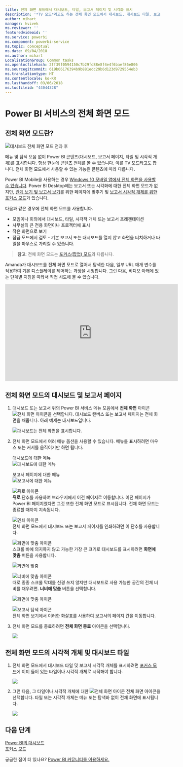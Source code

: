 ```yaml
---
title: 전체 화면 모드에서 대시보드, 타일, 보고서 페이지 및 시각화 표시
description: '*TV 모드*라고도 하는 전체 화면 모드에서 대시보드, 대시보드 타일, 보고서 시각화 및 보고서 페이지를 표시합니다.'
author: mihart
manager: kvivek
ms.reviewer: ''
featuredvideoid: ''
ms.service: powerbi
ms.component: powerbi-service
ms.topic: conceptual
ms.date: 09/04/2018
ms.author: mihart
LocalizationGroup: Common tasks
ms.openlocfilehash: 2ff39f0594150c7b29fd88e8f4e4f6baef86e806
ms.sourcegitcommit: 619b66176394b9b881edc29b6d123d9729554eb3
ms.translationtype: HT
ms.contentlocale: ko-KR
ms.lasthandoff: 09/06/2018
ms.locfileid: "44044328"
---
```

# <a name="full-screen-mode-in-power-bi-service"></a>Power BI 서비스의 전체 화면 모드
## <a name="what-is-full-screen-mode"></a>전체 화면 모드란?
![대시보드 전체 화면 모드 전과 후](media/service-fullscreen-mode/power-bi-full-screen-comparison.png)

메뉴 및 탐색 모음 없이 Power BI 콘텐츠(대시보드, 보고서 페이지, 타일 및 시각적 개체)를 표시합니다.  항상 한눈에 콘텐츠 전체를 볼 수 있습니다. 이를 TV 모드라고도 합니다. 전체 화면 모드에서 사용할 수 있는 기능은 콘텐츠에 따라 다릅니다. 

Power BI Mobile을 사용하는 경우 [Windows 10 모바일 앱에서 전체 화면을 사용할 수 있습니다](mobile-windows-10-app-presentation-mode.md). Power BI Desktop에는 보고서 또는 시각화에 대한 전체 화면 모드가 없지만, [관계 보기 및 보고서 보기](desktop-report-view.md)를 위한 페이지에 맞추기 및 [보고서 시각적 개체를 위한 포커스 모드](service-focus-mode.md)가 있습니다.

 

다음과 같은 경우에 전체 화면 모드를 사용합니다.

* 모임이나 회의에서 대시보드, 타일, 시각적 개체 또는 보고서 프레젠테이션
* 사무실의 큰 전용 화면이나 프로젝터에 표시
* 작은 화면으로 보기
* 잠금 모드에서 검토 - 기본 보고서 또는 대시보드를 열지 않고 화면을 터치하거나 타일을 마우스로 가리킬 수 있습니다.

> **참고**: 전체 화면 모드는 [포커스(팝업) 모드](service-focus-mode.md)와 다릅니다.
> 
> 

Amanda가 대시보드를 전체 화면 모드로 열어서 탐색한 다음, 일부 URL 매개 변수를 적용하여 기본 디스플레이를 제어하는 과정을 시청합니다. 그런 다음, 비디오 아래에 있는 단계별 지침을 따라서 직접 시도해 볼 수 있습니다.

<iframe width="560" height="315" src="https://www.youtube.com/embed/c31gZkyvC54" frameborder="0" allowfullscreen></iframe>

## <a name="dashboards-and-report-pages-in-full-screen-mode"></a>전체 화면 모드의 대시보드 및 보고서 페이지
1. 대시보드 또는 보고서 위의 Power BI 서비스 메뉴 모음에서 **전체 화면** 아이콘![전체 화면 아이콘](media/service-fullscreen-mode/power-bi-full-screen-icon.png)을 선택합니다. 대시보드 캔버스 또는 보고서 페이지는 전체 화면을 채웁니다. 아래 예제는 대시보드입니다.
   
      ![대시보드는 전체 화면을 표시합니다.](media/service-fullscreen-mode/power-bi-dash-full-screen.png)
2. 전체 화면 모드에서 여러 메뉴 옵션을 사용할 수 있습니다.  메뉴를 표시하려면 마우스 또는 커서를 움직이기만 하면 됩니다. 
   
     대시보드에 대한 메뉴    
     ![대시보드에 대한 메뉴](media/service-fullscreen-mode/power-bi-full-screen-menu-dashboard.png)    
   
     보고서 페이지에 대한 메뉴    
    ![보고서에 대한 메뉴](media/service-fullscreen-mode/power-bi-report-menu.png)    
   
    ![뒤로 아이콘](media/service-fullscreen-mode/power-bi-back-icon.png)    
    **뒤로** 단추를 사용하여 브라우저에서 이전 페이지로 이동합니다. 이전 페이지가 Power BI 페이지였다면 그것 또한 전체 화면 모드로 표시됩니다.  전체 화면 모드는 종료할 때까지 지속됩니다.
   
    ![인쇄 아이콘](media/service-fullscreen-mode/power-bi-print-icon.png)    
    전체 화면 모드에서 대시보드 또는 보고서 페이지를 인쇄하려면 이 단추를 사용합니다. 
   
    ![화면에 맞춤 아이콘](media/service-fullscreen-mode/power-bi-fit-to-width.png)    
    스크롤 바에 의지하지 않고 가능한 가장 큰 크기로 대시보드를 표시하려면 **화면에 맞춤** 버튼을 사용합니다.     
   
    ![화면에 맞춤](media/service-fullscreen-mode/power-bi-fit-screen.png)
   
    ![너비에 맞춤 아이콘](media/service-fullscreen-mode/power-bi-fit-width.png)       
    때로 종종 스크롤 막대를 신경 쓰지 않지만 대시보드로 사용 가능한 공간의 전체 너비를 채우려면. **너비에 맞춤** 버튼을 선택합니다.    
   
    ![화면에 맞춤 아이콘](media/service-fullscreen-mode/power-bi-fit-to-width-new.png)
   
    ![보고서 탐색 아이콘](media/service-fullscreen-mode/power-bi-report-nav2.png)       
    전체 화면 보기에서 이러한 화살표를 사용하여 보고서의 페이지 간을 이동합니다.    
3. 전체 화면 모드를 종료하려면 **전체 화면 종료** 아이콘을 선택합니다.
   
      ![](media/service-fullscreen-mode/exit-fullscreen-new.png)

## <a name="visualizations-and-dashboard-tiles-in-full-screen-mode"></a>전체 화면 모드의 시각적 개체 및 대시보드 타일
1. 전체 화면 모드에서 대시보드 타일 및 보고서 시각적 개체를 표시하려면 [포커스 모드](service-focus-mode.md)에 이미 들어 있는 타일이나 시각적 개체로 시작해야 합니다. 
   
    ![](media/service-fullscreen-mode/power-bi-focus3.png)
2. 그런 다음, 그 타일이나 시각적 개체에 대한 ![전체 화면 아이콘](media/service-fullscreen-mode/power-bi-full-screen-icon.png)  전체 화면 아이콘을 선택합니다. 타일 또는 시각적 개체는 메뉴 또는 탐색바 없이 전체 화면에 표시됩니다.
   
    ![](media/service-fullscreen-mode/power-bi-fullscreen.png)

## <a name="next-steps"></a>다음 단계
[Power BI의 대시보드](service-dashboards.md)  
[포커스 모드](service-focus-mode.md)    

궁금한 점이 더 있나요? [Power BI 커뮤니티를 이용하세요.](http://community.powerbi.com/)

